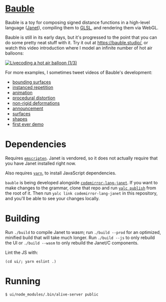 # [Bauble](https://bauble.studio)

Bauble is a toy for composing signed distance functions in a high-level language ([Janet](https://janet-lang.org/)), compiling them to [GLSL](https://www.khronos.org/opengl/wiki/OpenGL_Shading_Language), and rendering them via WebGL.

Bauble is still in its early days, but it's progressed to the point that you can do some pretty neat stuff with it. Try it out at <https://bauble.studio/>, or watch this video introduction where I model an infinite number of hot air balloons:

[![Livecoding a hot air balloon (1/3)](https://img.youtube.com/vi/0-OtdjiR7dc/maxresdefault.jpg)](https://www.youtube.com/watch?v=0-OtdjiR7dc&list=PLjT5GDnW_UMBS6ih0kG7jWB0n1SnotnEu)

For more examples, I sometimes tweet videos of Bauble's development:

- [bounding surfaces](https://twitter.com/ianthehenry/status/1567709580792315904)
- [instanced repetition](https://twitter.com/ianthehenry/status/1566583962989842432)
- [animation](https://twitter.com/ianthehenry/status/1566081717592502274)
- [procedural distortion](https://twitter.com/ianthehenry/status/1565575515016085504)
- [non-rigid deformations](https://twitter.com/ianthehenry/status/1559778903324954624)
- [announcement](https://twitter.com/ianthehenry/status/1559049547099254785)
- [surfaces](https://twitter.com/ianthehenry/status/1557881955156275200)
- [shapes](https://twitter.com/ianthehenry/status/1554729639183937536)
- [first ever demo](https://twitter.com/ianthehenry/status/1551422839307190272)

# Dependencies

Requires [`emscripten`](https://emscripten.org/). Janet is vendored, so it does not actually require that you have Janet installed right now.

Also requires [`yarn`](https://yarnpkg.com/), to install JavaScript dependencies.

`bauble` is being developed alongside [`codemirror-lang-janet`](https://github.com/ianthehenry/codemirror-lang-janet). If you want to make changes to the grammar, clone that repo and run [`yalc publish`](https://github.com/wclr/yalc) from the root of it. Then run `yalc link codemirror-lang-janet` in this repository, and you'll be able to see your changes locally.

# Building

Run `./build` to compile Janet to wasm; run `./build --prod` for an optimized, minified build that will take much longer. Run `./build --js` to only rebuild the UI or `./build --wasm` to only rebuild the Janet/C components.

Lint the JS with:

```
(cd ui/; yarn eslint .)
```

# Running

```
$ ui/node_modules/.bin/alive-server public
```
